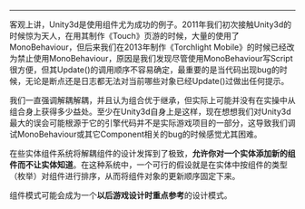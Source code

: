 
---

客观上讲，Unity3d是使用组件尤为成功的例子。2011年我们初次接触Unity3d的时候惊为天人，在用其制作《Touch》页游的时候，大量的使用了MonoBehaviour，但后来我们在2013年制作《Torchlight Mobile》的时候已经改为禁止使用MonoBehaviour，原因是我们发现尽管使用MonoBehaviour写Script很方便，但其Update()的调用顺序不容易确定，最重要的是当代码出现bug的时候，无论是断点还是日志都无法对当前哪些对象已经Update()过做出任何提示。

我们一直强调解耦解耦，并且认为组合优于继承，但实际上可能并没有在实操中从组合身上获得多少益处。至少在Unity3d自身上是这样，现在想想我们对Unity3d最大的误会可能根源于它的引擎代码并不是实际游戏项目的一部分，这导致我们调试MonoBehaviour或其它Component相关的bug的时候感觉尤其困难。

在些实体组件系统将解耦组件的设计发挥到了极致，**允许你对一个实体添加新的组件而不让实体知道**。在这种系统中，一个可行的假设就是在实体中按组件的类型（枚举）对组件进行排序，从而将组件对象的更新顺序固定下来。

组件模式可能会成为一个**以后游戏设计时重点参考**的设计模式。